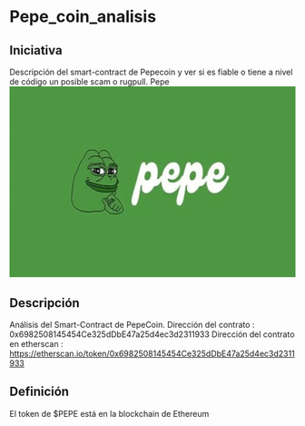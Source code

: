 # Pepe_coin_analisis

## Iniciativa
Descripción del smart-contract de Pepecoin y ver si es fiable o tiene a nivel de código un posible scam o rugpull.
Pepe
![Screenshot](Pepe-Coin-Analysis-1024x683.png)

## Descripción 
Análisis del Smart-Contract de PepeCoin.
Dirección del contrato : 0x6982508145454Ce325dDbE47a25d4ec3d2311933
Dirección del contrato en etherscan : https://etherscan.io/token/0x6982508145454Ce325dDbE47a25d4ec3d2311933

## Definición 
El token  de $PEPE está en la blockchain de Ethereum 
